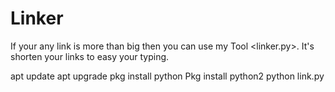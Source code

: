 # Linker
If your any link is more than big then you 
can use my Tool <linker.py>.
It's shorten your links to easy your typing.

apt update
apt upgrade
pkg install python
Pkg install python2
python link.py
